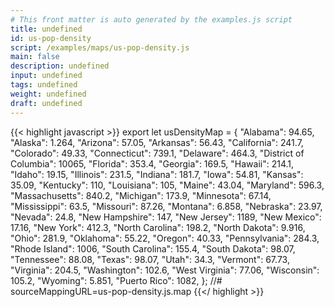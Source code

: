 ```yaml
---
# This front matter is auto generated by the examples.js script
title: undefined
id: us-pop-density
script: /examples/maps/us-pop-density.js
main: false
description: undefined
input: undefined
tags: undefined
weight: undefined
draft: undefined
---
```


{{< highlight javascript >}}
export let usDensityMap = { "Alabama": 94.65,
    "Alaska": 1.264,
    "Arizona": 57.05,
    "Arkansas": 56.43,
    "California": 241.7,
    "Colorado": 49.33,
    "Connecticut": 739.1,
    "Delaware": 464.3,
    "District of Columbia": 10065,
    "Florida": 353.4,
    "Georgia": 169.5,
    "Hawaii": 214.1,
    "Idaho": 19.15,
    "Illinois": 231.5,
    "Indiana": 181.7,
    "Iowa": 54.81,
    "Kansas": 35.09,
    "Kentucky": 110,
    "Louisiana": 105,
    "Maine": 43.04,
    "Maryland": 596.3,
    "Massachusetts": 840.2,
    "Michigan": 173.9,
    "Minnesota": 67.14,
    "Mississippi": 63.5,
    "Missouri": 87.26,
    "Montana": 6.858,
    "Nebraska": 23.97,
    "Nevada": 24.8,
    "New Hampshire": 147,
    "New Jersey": 1189,
    "New Mexico": 17.16,
    "New York": 412.3,
    "North Carolina": 198.2,
    "North Dakota": 9.916,
    "Ohio": 281.9,
    "Oklahoma": 55.22,
    "Oregon": 40.33,
    "Pennsylvania": 284.3,
    "Rhode Island": 1006,
    "South Carolina": 155.4,
    "South Dakota": 98.07,
    "Tennessee": 88.08,
    "Texas": 98.07,
    "Utah": 34.3,
    "Vermont": 67.73,
    "Virginia": 204.5,
    "Washington": 102.6,
    "West Virginia": 77.06,
    "Wisconsin": 105.2,
    "Wyoming": 5.851,
    "Puerto Rico": 1082,
};
//# sourceMappingURL=us-pop-density.js.map
{{</ highlight >}}

